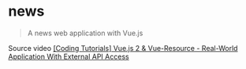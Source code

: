 # news

> A news web application with Vue.js

Source video [\[Coding Tutorials\] Vue.js 2 & Vue-Resource - Real-World Application With External API Access](https://www.youtube.com/watch?v=c8jnwiDGVGA)
